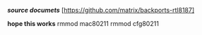 

***source documets***
[https://github.com/matrix/backports-rtl8187]

**hope this works**
rmmod mac80211 
rmmod cfg80211
